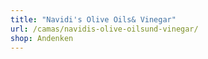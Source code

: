 ```yaml
---
title: "Navidi's Olive Oils& Vinegar"
url: /camas/navidis-olive-oilsund-vinegar/
shop: Andenken
---
```

